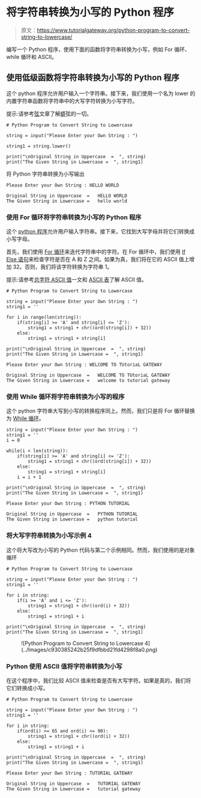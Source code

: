 # 将字符串转换为小写的 Python 程序

> 原文：<https://www.tutorialgateway.org/python-program-to-convert-string-to-lowercase/>

编写一个 Python 程序，使用下面的函数将字符串转换为小写，例如 For 循环、while 循环和 ASCII。

## 使用低级函数将字符串转换为小写的 Python 程序

这个 python 程序允许用户输入一个字符串。接下来，我们使用一个名为 lower 的内置字符串函数将字符串中的大写字符转换为小写字符。

提示:请参考[弦](https://www.tutorialgateway.org/python-string/)文章了解[蟒](https://www.tutorialgateway.org/python-tutorial/)弦的一切。

```
# Python Program to Convert String to Lowercase

string = input("Please Enter your Own String : ")

string1 = string.lower()

print("\nOriginal String in Uppercase  =  ", string)
print("The Given String in Lowercase =  ", string1)
```

将 Python 字符串转换为小写输出

```
Please Enter your Own String : HELLO WORLD

Original String in Uppercase  =   HELLO WORLD
The Given String in Lowercase =   hello world
```

### 使用 For 循环将字符串转换为小写的 Python 程序

这个 [python 程序](https://www.tutorialgateway.org/python-programming-examples/)允许用户输入字符串。接下来，它找到大写字母并将它们转换成小写字母。

首先，我们使用 [For 循环](https://www.tutorialgateway.org/python-for-loop/)来迭代字符串中的字符。在 For 循环中，我们使用 [If Else 语句](https://www.tutorialgateway.org/python-if-else/)来检查字符是否在 A 和 Z 之间。如果为真，我们将在它的 ASCII 值上增加 32。否则，我们将该字符转换为字符串 1。

提示:请参考[总字符 ASCII 值](https://www.tutorialgateway.org/python-program-to-find-ascii-value-of-total-characters-in-a-string/)一文和 [ASCII 表](https://www.tutorialgateway.org/ascii-table/)了解 ASCII 值。

```
# Python Program to Convert String to Lowercase

string = input("Please Enter your Own String : ")
string1 = ''

for i in range(len(string)):
    if(string[i] >= 'A' and string[i] <= 'Z'):
        string1 = string1 + chr((ord(string[i]) + 32))
    else:
        string1 = string1 + string[i]

print("\nOriginal String in Uppercase  =  ", string)
print("The Given String in Lowercase =  ", string1)
```

```
Please Enter your Own String : WELCOME TO TUtoriaL GATEWAY

Original String in Uppercase  =   WELCOME TO TUtoriaL GATEWAY
The Given String in Lowercase =   welcome to tutorial gateway
```

### 使用 While 循环将字符串转换为小写的程序

这个 python 字符串大写到小写的转换程序同上。然而，我们只是将 For 循环替换为 [While 循环](https://www.tutorialgateway.org/python-while-loop/)。

```
string = input("Please Enter your Own String : ")
string1 = ''
i = 0

while(i < len(string)):
    if(string[i] >= 'A' and string[i] <= 'Z'):
        string1 = string1 + chr((ord(string[i]) + 32))
    else:
        string1 = string1 + string[i]
    i = i + 1

print("\nOriginal String in Uppercase  =  ", string)
print("The Given String in Lowercase =  ", string1)
```

```
Please Enter your Own String : PYTHON TUTORIAL

Original String in Uppercase  =   PYTHON TUTORIAL
The Given String in Lowercase =   python tutorial
```

### 将大写字符串转换为小写示例 4

这个将大写改为小写的 Python 代码与第二个示例相同。然而，我们使用的是对象循环

```
# Python Program to Convert String to Lowercase

string = input("Please Enter your Own String : ")
string1 = ''

for i in string:
    if(i >= 'A' and i <= 'Z'):
        string1 = string1 + chr((ord(i) + 32))
    else:
        string1 = string1 + i

print("\nOriginal String in Uppercase  =  ", string)
print("The Given String in Lowercase =  ", string1)
```

<figure class="wp-block-image">![Python Program to Convert String to Lowercase 4](../Images/c930385242b25f9dfbbd21fd4298f8a0.png)</figure>

### Python 使用 ASCII 值将字符串转换为小写

在这个程序中，我们比较 ASCII 值来检查是否有大写字符。如果是真的，我们将它们转换成小写。

```
# Python Program to Convert String to Lowercase

string = input("Please Enter your Own String : ")
string1 = ''

for i in string:
    if(ord(i) >= 65 and ord(i) <= 90):
        string1 = string1 + chr((ord(i) + 32))
    else:
        string1 = string1 + i

print("\nOriginal String in Uppercase  =  ", string)
print("The Given String in Lowercase =  ", string1)
```

```
Please Enter your Own String : TUTORIAL GATEWAY

Original String in Uppercase  =   TUTORIAL GATEWAY
The Given String in Lowercase =   tutorial gateway
```